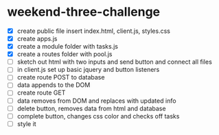 # weekend-three-challenge

- [x] create public file insert index.html, client.js, styles.css
- [x] create apps.js
- [x] create a module folder with tasks.js
- [x] create a routes folder with pool.js
- [ ] sketch out html with two inputs and send button and connect all files
- [ ] in client.js set up basic jquery and button listeners
- [ ] create route POST to database
- [ ] data appends to the DOM
- [ ] create route GET
- [ ] data removes from DOM and replaces with updated info
- [ ] delete button, removes data from html and database
- [ ] complete button, changes css color and checks off tasks
- [ ] style it
